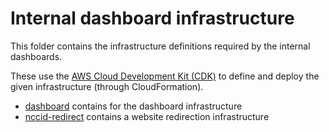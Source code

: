 # Internal dashboard infrastructure

This folder contains the infrastructure definitions required by the internal dashboards.

These use the [AWS Cloud Development Kit (CDK)](https://aws.amazon.com/cdk/) to define and deploy
the given infrastructure (through CloudFormation).

* [dashboard](./dashboard) contains for the dashboard infrastructure
* [nccid-redirect](./nccid-redirect) contains a website redirection infrastructure
